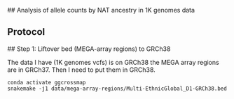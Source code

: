 ## Analysis of allele counts by NAT ancestry in 1K genomes data 


## Protocol

## Step 1: Liftover bed (MEGA-array regions) to GRCh38

The data I have (1K genomes vcfs) is on GRCh38 the MEGA array regions
are in GRCh37. Then I need to put them in GRCh38.

```
conda activate ggcrossmap
snakemake -j1 data/mega-array-regions/Multi-EthnicGlobal_D1-GRCh38.bed
```


